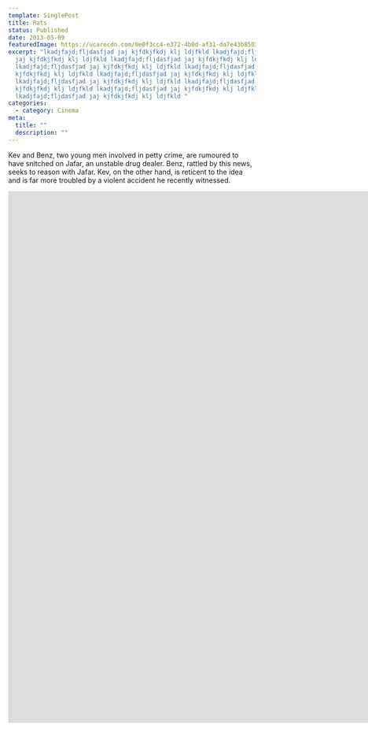 ```yaml
---
template: SinglePost
title: Rats
status: Published
date: 2013-05-09
featuredImage: https://ucarecdn.com/0e0f3cc4-e372-4b0d-af31-da7e43b85031/
excerpt: "lkadjfajd;fljdasfjad jaj kjfdkjfkdj klj ldjfkld lkadjfajd;fljdasfjad
  jaj kjfdkjfkdj klj ldjfkld lkadjfajd;fljdasfjad jaj kjfdkjfkdj klj ldjfkld
  lkadjfajd;fljdasfjad jaj kjfdkjfkdj klj ldjfkld lkadjfajd;fljdasfjad jaj
  kjfdkjfkdj klj ldjfkld lkadjfajd;fljdasfjad jaj kjfdkjfkdj klj ldjfkld
  lkadjfajd;fljdasfjad jaj kjfdkjfkdj klj ldjfkld lkadjfajd;fljdasfjad jaj
  kjfdkjfkdj klj ldjfkld lkadjfajd;fljdasfjad jaj kjfdkjfkdj klj ldjfkld
  lkadjfajd;fljdasfjad jaj kjfdkjfkdj klj ldjfkld "
categories:
  - category: Cinema
meta:
  title: ""
  description: ""
---
```

Kev and Benz, two young men involved in petty crime, are rumoured to have snitched on Jafar, an unstable drug dealer. Benz, rattled by this news, seeks to reason with Jafar. Kev, on the other hand, is reticent to the idea and is far more troubled by a violent accident he recently witnessed.

<iframe src="https://player.vimeo.com/video/193159465?h=233d53b848&amp;badge=0&amp;autopause=0&amp;player_id=0&amp;app_id=58479" width="1920" height="1080" frameborder="0" allow="autoplay; fullscreen; picture-in-picture" allowfullscreen title="Rats (Short Film, 2013)"></iframe>